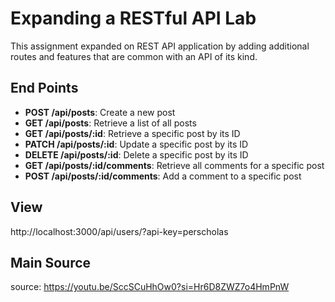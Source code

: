 
# Expanding a RESTful API Lab

This assignment expanded on REST API application by adding additional routes and features that are common with an API of its kind.

## End Points

- **POST /api/posts**: Create a new post
- **GET /api/posts**: Retrieve a list of all posts
- **GET /api/posts/:id**: Retrieve a specific post by its ID
- **PATCH /api/posts/:id**: Update a specific post by its ID
- **DELETE /api/posts/:id**: Delete a specific post by its ID
- **GET /api/posts/:id/comments**: Retrieve all comments for a specific post
- **POST /api/posts/:id/comments**: Add a comment to a specific post

## View
http://localhost:3000/api/users/?api-key=perscholas

## Main Source

source: https://youtu.be/SccSCuHhOw0?si=Hr6D8ZWZ7o4HmPnW